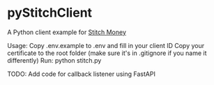 # pyStitchClient

A Python client example for [Stitch Money](https://stitch.money/)

Usage:
Copy .env.example to .env and fill in your client ID
Copy your certificate to the root folder (make sure it's in .gitignore if you name it differently)
Run: python stitch.py

TODO:
Add code for callback listener using FastAPI 
